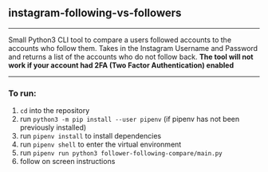 ## instagram-following-vs-followers
---

Small Python3 CLI tool to compare a users followed accounts to the accounts who follow them. 
Takes in the Instagram Username and Password and returns a list of the accounts who do not follow back.
**The tool will not work if your account had 2FA (Two Factor Authentication) enabled**

---
### To run:
1. `cd` into the repository
2. run `python3 -m pip install --user pipenv` (if pipenv has not been previously installed)
3. run `pipenv install` to install dependencies
4. run `pipenv shell` to enter the virtual environment
5. run `pipenv run python3 follower-following-compare/main.py`
6. follow on screen instructions
